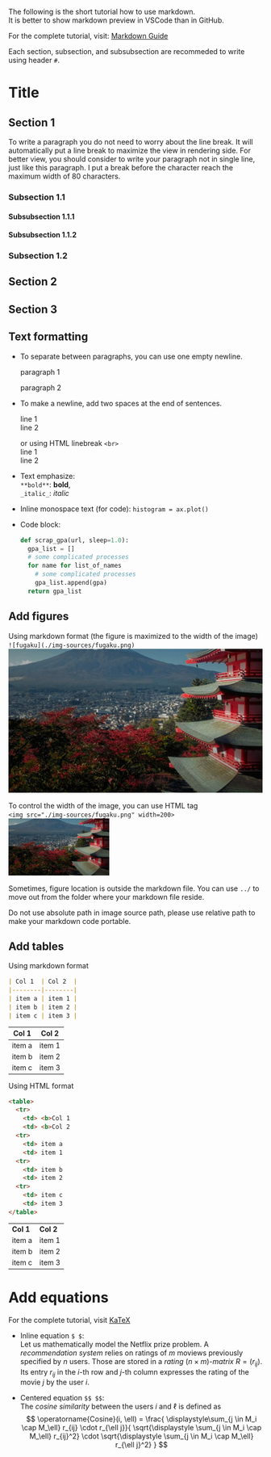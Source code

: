 The following is the short tutorial how to use markdown.  
It is better to show markdown preview in VSCode than in GitHub.

For the complete tutorial, visit: [Markdown Guide](https://www.markdownguide.org/basic-syntax/)

Each section, subsection, and subsubsection are recommeded to write
using header `#`.

# Title

## Section 1

To write a paragraph you do not need to worry about the line 
break. It will automatically put a line break to maximize the
view in rendering side. For better view, you should consider
to write your paragraph not in single line, just like this
paragraph. I put a break before the character reach the maximum
width of 80 characters.

### Subsection 1.1

#### Subsubsection 1.1.1

#### Subsubsection 1.1.2

### Subsection 1.2

## Section 2

## Section 3

## Text formatting
- To separate between paragraphs, you can use one empty newline.

  paragraph 1

  paragraph 2

- To make a newline, add two spaces at the end of sentences.

  line 1  
  line 2

  or using HTML linebreak `<br>`  
  line 1<br>
  line 2

- Text emphasize:   
  `**bold**`: **bold**,   
  `_italic_`: _italic_

- Inline monospace text (for code): `histogram = ax.plot()`

- Code block:
  ```py
  def scrap_gpa(url, sleep=1.0):
    gpa_list = []
    # some complicated processes
    for name for list_of_names
      # some complicated processes
      gpa_list.append(gpa)
    return gpa_list
  ```

## Add figures
Using markdown format (the figure is maximized to the width of the image)  
`![fugaku](./img-sources/fugaku.png)`  
![fugaku](./img-sources/fugaku.png)

To control the width of the image, you can use HTML tag  
`<img src="./img-sources/fugaku.png" width=200>`   
<img src="./img-sources/fugaku.png" width=200>

Sometimes, figure location is outside the markdown file. You 
can use `../` to move out from the folder where your
markdown file reside.

Do not use absolute path in image source path, please use
relative path to make your markdown code portable.


## Add tables
Using markdown format

```md
| Col 1  | Col 2  |
|--------|--------|
| item a | item 1 |
| item b | item 2 |
| item c | item 3 |
```


| Col 1  | Col 2  |
|--------|--------|
| item a | item 1 |
| item b | item 2 |
| item c | item 3 |

Using HTML format

```html
<table>
  <tr>
    <td> <b>Col 1
    <td> <b>Col 2
  <tr>
    <td> item a
    <td> item 1
  <tr>
    <td> item b
    <td> item 2
  <tr>
    <td> item c
    <td> item 3
</table>
```


<table>
  <tr>
    <td> <b>Col 1
    <td> <b>Col 2
  <tr>
    <td> item a
    <td> item 1
  <tr>
    <td> item b
    <td> item 2
  <tr>
    <td> item c
    <td> item 3
</table>

# Add equations
For the complete tutorial, visit [KaTeX](https://katex.org/docs/supported)

- Inline equation `$ $`:   
  Let us mathematically model the Netflix prize problem. A _recommendation
  system_ relies on ratings of $m$ moviews previously specified by 
  $n$ users. Those are stored in a _rating_ $(n \times m)$-_matrix_ 
  $R = (r_{ij})$. Its entry $r_{ij}$ in the $i$-th row and $j$-th column
  expresses the rating of the movie $j$ by the user $i$.

- Centered equation `$$ $$`:   
  The _cosine similarity_ between the users $i$ and $\ell$ is defined as
  $$
    \operatorname{Cosine}(i, \ell)
      = \frac{
        \displaystyle\sum_{j \in M_i \cap M_\ell} 
          r_{ij} \cdot r_{\ell j}}{
          \sqrt{\displaystyle \sum_{j \in M_i \cap M_\ell} r_{ij}^2}
          \cdot \sqrt{\displaystyle \sum_{j \in M_i \cap M_\ell} r_{\ell j}^2}
        }
  $$